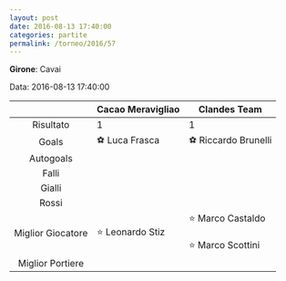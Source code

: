 ```yaml
---
layout: post
date: 2016-08-13 17:40:00
categories: partite
permalink: /torneo/2016/57
---
```

**Girone**: Cavai

Data: 2016-08-13 17:40:00

| | Cacao Meravigliao | Clandes Team |
|:-----:|-----|-----|
Risultato|1|1
Goals|⚽ Luca Frasca|⚽ Riccardo Brunelli<br/>
Autogoals||
Falli||
Gialli||
Rossi||
Miglior Giocatore|⭐ Leonardo  Stiz<br/>|⭐ Marco Castaldo<br/><br/>⭐ Marco Scottini<br/>
Miglior Portiere||